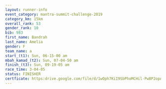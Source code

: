 ```yaml
---
layout: runner-info 
event_category: mantra-summit-challenge-2019 
category_km: 15km 
overall_rank: 53
gender_rank: 10
bib: 983
first_name: Bandrah
last_name: Amelia
gender: F
team_name: a
start_(t1): Sun, 06-15-00 am
mbah_kamad_(t2): Sun, 07-04-50 am
finish_(t3): Sun, 09-19-05 am
race_time: 3-04-05
status: FINISHER
certficate: https:drive.google.com/file/d/1wOph7KiI9SbPhoMCHil-Pw8P2opAsV7V/view?usp=sharing
---
```

